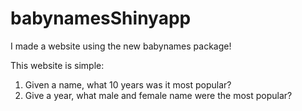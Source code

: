 # babynamesShinyapp
I made a website using the new babynames package! 

This website is simple:

1. Given a name, what 10 years was it most popular?
2. Give a year, what male and female name were the most popular?


